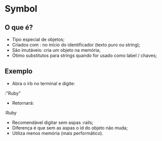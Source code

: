 # Symbol

## O que é?

* Tipo especial de objetos;
* Criados com : no início do identificador (texto puro ou string);
* São imutáveis: cria um objeto na memória;
* Ótimo substitutos para strings quando for usado como label / chaves;

## Exemplo

* Abra o irb no terminal e digite:

:"Ruby"

* Retornará: 

:Ruby

* Recomendável digitar sem aspas :rails;
* Diferença é que sem as aspas o id do objeto não muda;
* Utiliza menos memória (mais performático).
